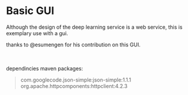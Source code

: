 # Basic GUI

Although the design of the deep learning service is a web service, this is exemplary use with a gui. <br />

thanks to @esumengen for his contribution on this GUI.
<br /> <br /> <br />

dependincies maven packages:
> com.googlecode.json-simple:json-simple:1.1.1
> org.apache.httpcomponents:httpclient:4.2.3